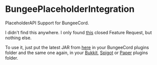 # BungeePlaceholderIntegration
PlaceholderAPI Support for BungeeCord.

I didn't find this anywhere. I only found [this](https://github.com/PlaceholderAPI/PlaceholderAPI/issues/36) closed Feature Request, but nothing else.

To use it, just put the latest JAR from [here](https://github.com/booky10/BungeePlaceholderIntegration/releases) in your BungeeCord plugins folder and the same one again, in your [Bukkit](https://getbukkit.org/download/craftbukkit), [Spigot](https://getbukkit.org/download/spigot) or [Paper](https://papermc.io/downloads) plugins folder.
